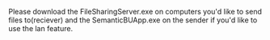 Please download the FileSharingServer.exe on computers you'd like to send files to(reciever) and the SemanticBUApp.exe on the sender if you'd like to use the lan feature.
